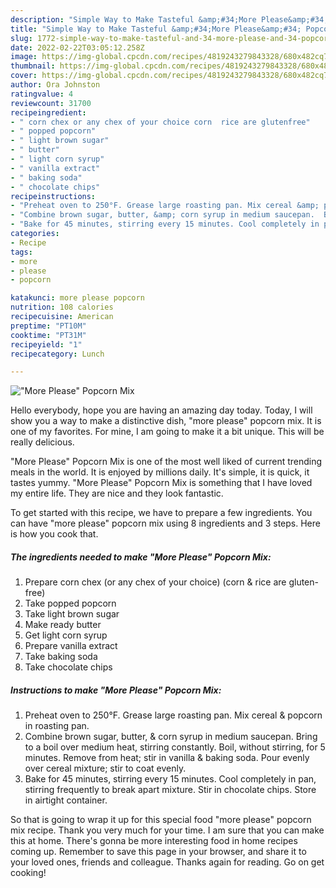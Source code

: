 ```yaml
---
description: "Simple Way to Make Tasteful &amp;#34;More Please&amp;#34; Popcorn Mix"
title: "Simple Way to Make Tasteful &amp;#34;More Please&amp;#34; Popcorn Mix"
slug: 1772-simple-way-to-make-tasteful-and-34-more-please-and-34-popcorn-mix
date: 2022-02-22T03:05:12.258Z
image: https://img-global.cpcdn.com/recipes/4819243279843328/680x482cq70/more-please-popcorn-mix-recipe-main-photo.jpg
thumbnail: https://img-global.cpcdn.com/recipes/4819243279843328/680x482cq70/more-please-popcorn-mix-recipe-main-photo.jpg
cover: https://img-global.cpcdn.com/recipes/4819243279843328/680x482cq70/more-please-popcorn-mix-recipe-main-photo.jpg
author: Ora Johnston
ratingvalue: 4
reviewcount: 31700
recipeingredient:
- " corn chex or any chex of your choice corn  rice are glutenfree"
- " popped popcorn"
- " light brown sugar"
- " butter"
- " light corn syrup"
- " vanilla extract"
- " baking soda"
- " chocolate chips"
recipeinstructions:
- "Preheat oven to 250°F. Grease large roasting pan. Mix cereal &amp; popcorn in roasting pan."
- "Combine brown sugar, butter, &amp; corn syrup in medium saucepan.  Bring to a boil over medium heat, stirring constantly. Boil, without stirring, for 5 minutes. Remove from heat; stir in vanilla &amp; baking soda. Pour evenly over cereal mixture; stir to coat evenly."
- "Bake for 45 minutes, stirring every 15 minutes. Cool completely in pan, stirring frequently to break apart mixture. Stir in chocolate chips. Store in airtight container."
categories:
- Recipe
tags:
- more
- please
- popcorn

katakunci: more please popcorn 
nutrition: 108 calories
recipecuisine: American
preptime: "PT10M"
cooktime: "PT31M"
recipeyield: "1"
recipecategory: Lunch

---
```



![&#34;More Please&#34; Popcorn Mix](https://img-global.cpcdn.com/recipes/4819243279843328/680x482cq70/more-please-popcorn-mix-recipe-main-photo.jpg)

Hello everybody, hope you are having an amazing day today. Today, I will show you a way to make a distinctive dish, &#34;more please&#34; popcorn mix. It is one of my favorites. For mine, I am going to make it a bit unique. This will be really delicious.



&#34;More Please&#34; Popcorn Mix is one of the most well liked of current trending meals in the world. It is enjoyed by millions daily. It's simple, it is quick, it tastes yummy. &#34;More Please&#34; Popcorn Mix is something that I have loved my entire life. They are nice and they look fantastic.


To get started with this recipe, we have to prepare a few ingredients. You can have &#34;more please&#34; popcorn mix using 8 ingredients and 3 steps. Here is how you cook that.

<!--inarticleads1-->

##### The ingredients needed to make &#34;More Please&#34; Popcorn Mix:

1. Prepare  corn chex (or any chex of your choice) (corn &amp; rice are gluten-free)
1. Take  popped popcorn
1. Take  light brown sugar
1. Make ready  butter
1. Get  light corn syrup
1. Prepare  vanilla extract
1. Take  baking soda
1. Take  chocolate chips




<!--inarticleads2-->

##### Instructions to make &#34;More Please&#34; Popcorn Mix:

1. Preheat oven to 250°F. Grease large roasting pan. Mix cereal &amp; popcorn in roasting pan.
1. Combine brown sugar, butter, &amp; corn syrup in medium saucepan.  Bring to a boil over medium heat, stirring constantly. Boil, without stirring, for 5 minutes. Remove from heat; stir in vanilla &amp; baking soda. Pour evenly over cereal mixture; stir to coat evenly.
1. Bake for 45 minutes, stirring every 15 minutes. Cool completely in pan, stirring frequently to break apart mixture. Stir in chocolate chips. Store in airtight container.




So that is going to wrap it up for this special food &#34;more please&#34; popcorn mix recipe. Thank you very much for your time. I am sure that you can make this at home. There's gonna be more interesting food in home recipes coming up. Remember to save this page in your browser, and share it to your loved ones, friends and colleague. Thanks again for reading. Go on get cooking!
